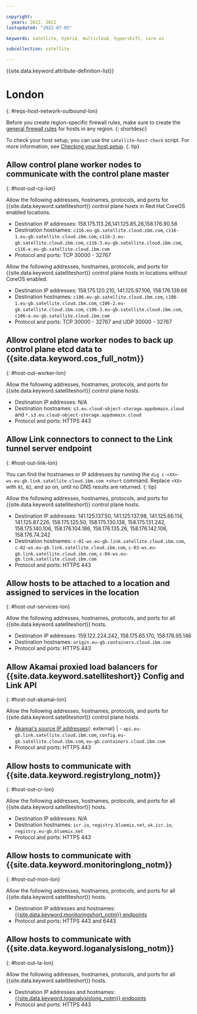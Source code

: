 ```yaml
---

copyright:
  years: 2022, 2022
lastupdated: "2022-07-05"

keywords: satellite, hybrid, multicloud, hypershift, core os

subcollection: satellite

---
```


{{site.data.keyword.attribute-definition-list}}

# London
{: #reqs-host-network-outbound-lon}

Before you create region-specific firewall rules, make sure to create the [general firewall rules](/docs/satellite?topic=satellite-reqs-host-network-outbound) for hosts in any region.
{: shortdesc}


To check your host setup, you can use the `satellite-host-check` script. For more information, see [Checking your host setup](/docs/satellite?topic=satellite-host-network-check).
{: tip}


## Allow control plane worker nodes to communicate with the control plane master
{: #host-out-cp-lon}


Allow the following addresses, hostnames, protocols, and ports for {{site.data.keyword.satelliteshort}} control plane hosts in Red Hat CoreOS enabled locations.
* Destination IP addresses: 158.175.113.26,141.125.85.26,158.176.90.58
* Destination hostnames: `c116.eu-gb.satellite.cloud.ibm.com`, `c116-1.eu-gb.satellite.cloud.ibm.com`, `c116-2.eu-gb.satellite.cloud.ibm.com`, `c116-3.eu-gb.satellite.cloud.ibm.com`, `c116-e.eu-gb.satellite.cloud.ibm.com`
* Protocol and ports: TCP 30000 - 32767


Allow the following addresses, hostnames, protocols, and ports for {{site.data.keyword.satelliteshort}} control plane hosts in locations without CoreOS enabled.
* Destination IP addresses: 158.175.120.210, 141.125.97.106, 158.176.139.66  
* Destination hostnames:  `c106.eu-gb.satellite.cloud.ibm.com`, `c106-1.eu-gb.satellite.cloud.ibm.com`, `c106-2.eu-gb.satellite.cloud.ibm.com`, `c106-3.eu-gb.satellite.cloud.ibm.com`, `c106-e.eu-gb.satellite.cloud.ibm.com` 
* Protocol and ports: TCP 30000 - 32767 and UDP 30000 - 32767

## Allow control plane worker nodes to back up control plane etcd data to {{site.data.keyword.cos_full_notm}}
{: #host-out-worker-lon}

Allow the following addresses, hostnames, protocols, and ports for {{site.data.keyword.satelliteshort}} control plane hosts.
* Destination IP addresses: N/A
* Destination hostnames: `s3.eu.cloud-object-storage.appdomain.cloud` and `*.s3.eu.cloud-object-storage.appdomain.cloud`
* Protocol and ports: HTTPS 443

## Allow Link connectors to connect to the Link tunnel server endpoint
{: #host-out-link-lon}

You can find the hostnames or IP addresses by running the `dig c-<XX>-ws.eu-gb.link.satellite.cloud.ibm.com +short` command. Replace `<XX>` with `01`, `02`, and so on, until no DNS results are returned.
{: tip}

Allow the following addresses, hostnames, protocols, and ports for {{site.data.keyword.satelliteshort}} control plane hosts.
* Destination IP addresses: 141.125.137.50, 141.125.137.98, 141.125.66.114, 141.125.87.226, 158.175.125.50, 158.175.130.138, 158.175.131.242, 158.175.140.106, 158.176.104.186, 158.176.135.26, 158.176.142.106, 158.176.74.242
* Destination hostnames: `c-01-ws.eu-gb.link.satellite.cloud.ibm.com`, `c-02-ws.eu-gb.link.satellite.cloud.ibm.com`, `c-03-ws.eu-gb.link.satellite.cloud.ibm.com`, `c-04-ws.eu-gb.link.satellite.cloud.ibm.com`
* Protocol and ports: HTTPS 443

## Allow hosts to be attached to a location and assigned to services in the location
{: #host-out-services-lon}

Allow the following addresses, hostnames, protocols, and ports for all {{site.data.keyword.satelliteshort}} hosts.
* Destination IP addresses: 159.122.224.242, 158.175.65.170, 158.176.95.146
* Destination hostnames: `origin.eu-gb.containers.cloud.ibm.com`
* Protocol and ports: HTTPS 443

## Allow Akamai proxied load balancers for {{site.data.keyword.satelliteshort}} Config and Link API
{: #host-out-akamai-lon}

Allow the following addresses, hostnames, protocols, and ports for {{site.data.keyword.satelliteshort}} control plane hosts.
* [Akamai's source IP addresses](https://github.com/IBM-Cloud/kube-samples/tree/master/akamai/gtm-liveness-test){: external}  |  - `api.eu-gb.link.satellite.cloud.ibm.com`, `config.eu-gb.satellite.cloud.ibm.com`, `eu-gb.containers.cloud.ibm.com` 
* Protocol and ports: HTTPS 443

## Allow hosts to communicate with {{site.data.keyword.registrylong_notm}}
{: #host-out-cr-lon}

Allow the following addresses, hostnames, protocols, and ports for all {{site.data.keyword.satelliteshort}} hosts.
* Destination IP addresses: N/A 
* Destination hostnames: `icr.io`, `registry.bluemix.net`, `uk.icr.io`, `registry.eu-gb.bluemix.net`
* Protocol and ports: HTTPS 443

## Allow hosts to communicate with {{site.data.keyword.monitoringlong_notm}}
{: #host-out-mon-lon}

Allow the following addresses, hostnames, protocols, and ports for all {{site.data.keyword.satelliteshort}} hosts.
* Destination IP addresses and hostnames: [{{site.data.keyword.monitoringshort_notm}} endpoints](/docs/monitoring?topic=monitoring-endpoints)
* Protocol and ports: HTTPS 443 and 6443

## Allow hosts to communicate with {{site.data.keyword.loganalysislong_notm}}
{: #host-out-la-lon}

Allow the following addresses, hostnames, protocols, and ports for all {{site.data.keyword.satelliteshort}} hosts.
* Destination IP addresses and hostnames: [{{site.data.keyword.loganalysislong_notm}} endpoints](/docs/log-analysis?topic=log-analysis-endpoints#endpoints_api_public)
* Protocol and ports: HTTPS 443


